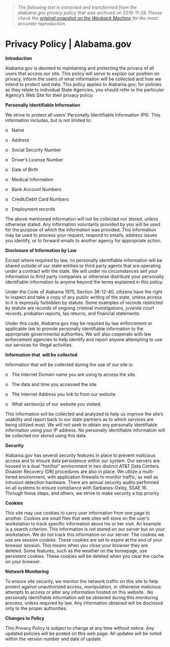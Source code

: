 > *The following text is extracted and transformed from the alabama.gov privacy policy that was archived on 2016-11-29. Please check the [original snapshot on the Wayback Machine](https://web.archive.org/web/20161129122837id_/http%3A//www.alabama.gov/privacy-policy) for the most accurate reproduction.*

# Privacy Policy | Alabama.gov

**Introduction**

Alabama.gov is devoted to maintaining and protecting the privacy of all users that access our site. This policy will serve to explain our position on privacy, inform the users of what information will be collected and how we intend to protect said data. This policy applies to Alabama.gov; for policies as they relate to individual State Agencies, you should refer to the particular Agency’s Web Site for their privacy policy.

**Personally Identifiable Information**

We strive to protect all users’ Personally Identifiable Information (PII). This information includes, but is not limited to:

o   Name

o   Address

o   Social Security Number

o   Driver’s License Number

o   Date of Birth

o   Medical Information

o   Bank Account Numbers

o   Credit/Debit Card Numbers

o   Employment records

The above mentioned information will not be collected nor stored, unless otherwise stated. Any information voluntarily provided by you will be used for the purpose of which the information was provided. This information may be used to process your request, respond to emails, address issues you identify, or to forward emails to another agency for appropriate action.

**Disclosure of Information by Law**

Except where required by law, no personally identifiable information will be shared outside of our state entities or third party agents that are operating under a contract with the state. We will under no circumstances sell your information to third party companies or otherwise distribute your personally identifiable information to anyone beyond the terms explained in this policy.

Under the Code of Alabama 1975, Section 36-12-40, citizens have the right to inspect and take a copy of any public writing of the state, unless access to it is expressly forbidden by statute. Some examples of records restricted by statute are records of ongoing criminal investigations, juvenile court records, probation reports, tax returns, and financial statements.

Under this code, Alabama.gov may be required by law enforcement or applicable law to provide personally identifiable information to the appropriate governmental authorities. We will also cooperate with law enforcement agencies to help identify and report anyone attempting to use our services for illegal activities.

**Information that  will be collected**

Information that will be collected during the use of our site is:

o   The Internet Domain name you are using to access the site.

o   The data and time you accessed the site

o   The Internet Address you link to from our website

o   What section(s) of our website you visited.

This information will be collected and analyzed to help us improve the site’s usability and report back to our state partners as to which services are being utilized most. We will not seek to obtain any personally identifiable information using your IP address. No personally identifiable information will be collected nor stored using this data.

**Security**

Alabama.gov has several security features in place to prevent malicious access and to ensure data persistence within our system. Our servers are housed in a dual “hot/hot” environment in two distinct AT&T Data Centers. Disaster Recovery (DR) procedures are also in place. We utilize a multi-tiered environment, with application firewalls to monitor traffic, as well as intrusion detection hardware. There are annual security audits performed on all systems to ensure compliance with Sarbanes-Oxley, SSAE 16. Through these steps, and others, we strive to make security a top priority.

**Cookies**

This site may use cookies to carry user information from one page to another. Cookies are small files that web sites will store on the user’s workstation to track specific information about his or her visit. An example is a search criterion. This information is not stored on our server but on your workstation. We do not track this information on our server. The cookies we use are session cookies. These cookies are set to expire at the end of your browser session. This means when you close your browser they are deleted. Some features, such as the weather on the homepage, use persistent cookies. These cookies will be deleted when you clear the cache on your browser.

**Network Monitoring**

To ensure site security, we monitor the network traffic on this site to help protect against unauthorized access, manipulation, or otherwise malicious attempts to access or alter any information hosted on this website.  No personally identifiable information will be obtained during this monitoring process, unless required by law. Any information obtained will be disclosed only to the proper authorities.

**Changes to Policy**

This Privacy Policy is subject to change at any time without notice. Any updated policies will be posted on this web page. All updates will be noted within the version number and date of update.
